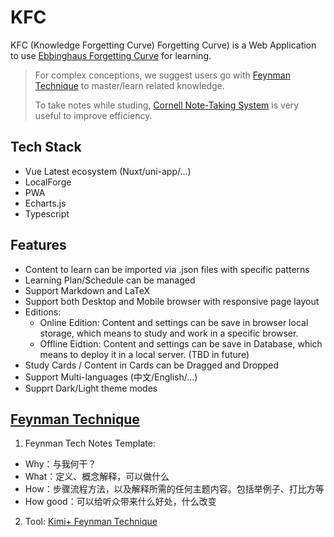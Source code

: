 # KFC
KFC (Knowledge Forgetting Curve) Forgetting Curve) is a Web Application to use [Ebbinghaus Forgetting Curve](https://zhuanlan.zhihu.com/p/109107882) for learning. 

> For complex conceptions, we suggest users go with [Feynman Technique](https://study.com/blog/how-i-used-the-feynman-technique-to-study-and-got-better-grades.html) to master/learn related knowledge.
> 
> To take notes while studing, [Cornell Note-Taking System](https://canvas.cornell.edu/courses/1451) is very useful to improve efficiency.

## Tech Stack
* Vue Latest ecosystem (Nuxt/uni-app/...)
* LocalForge
* PWA
* Echarts.js
* Typescript

## Features
* Content to learn can be imported via .json files with specific patterns
* Learning Plan/Schedule can be managed
* Support Markdown and LaTeX
* Support both Desktop and Mobile browser with responsive page layout 
* Editions:
  * Online Edition: Content and settings can be save in browser local storage, which means to study and work in a specific browser.
  * Offline Eidtion: Content and settings can be save in Database, which means to deploy it in a local server. (TBD in future)
* Study Cards / Content in Cards can be Dragged and Dropped
* Support Multi-languages (中文/English/...)
* Supprt Dark/Light theme modes

## [Feynman Technique](https://study.com/blog/how-i-used-the-feynman-technique-to-study-and-got-better-grades.html) 
1. Feynman Tech Notes Template:
  * Why：与我何干？
  * What：定义、概念解释，可以做什么
  * How：步骤流程方法，以及解释所需的任何主题内容。包括举例子、打比方等
  * How good：可以给听众带来什么好处，什么改变
2. Tool: [Kimi+ Feynman Technique](https://kimi.moonshot.cn/chat/ct8je7p1jfd7rv8regv0)

   
   
   
